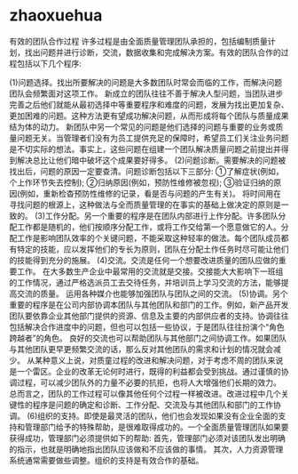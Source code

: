 # zhaoxuehua
有效的团队合作过程
许多过程是由全面质量管理团队承担的，包括编制质量计划，找出问题并进行诊断，交流，数据收集和完成解决方案。有效的团队合作的过程包括以下几个程序:

(1)问题选择。找出所要解决的问题是大多数团队时常会而临的工作，而解决问题团队会频繁面对这项工作。
新成立的团队往往不善于解决人型问题，当团队进步完善之后他们就能从最初选择中等重要程序和难度的问题，发展为找出更加复杂、更加困难的问题。这种方法更有望成功解决问题，从而形成将每个团队与质量成果结为体的动力。
新团队中另一个常见的问题是他们选择的问题与重要的业务或质量问题无关。当管理者们没有为员工提供充足的保障时，希望员工们关注业务问题是不切实际的想法。事实上，这些问题在组建一个团队解决质量问题之前提出并得到解决总比让他们暗中破坏这个成果要好得多。
(2)问题诊断。需要解决的问题被找出后，问题的原因一定要查清。问题诊断包括以下三部分:
①了解症状(例如，个上作环节失去控制);
②归纳原因(例如，预防性维修被忽视);
③验证归纳的原因(例如，重新检杳预防性维修的记录，看是否与问题的产生有关)。
将时间用在寻找问题的根源上，这种做法与全而质量管理的在事实的基础上做决定的原则是一致的。
(3)工作分配。另一个重要的程序是在团队内部进行上作分配。许多团队分配工作都是随机的，他们按顺序分配工作，或将工作交给第一个愿意做它的人。分配工作是影响团队效率的个关键问题，不能采取这种轻率的做法。每个团队成员都有特定的技能，应以发挥他们的专长为原则，团队在分配土作任务时尽可能让他们的技能得到充分的施展。
(4)交流。交流是任何一个想要改进质量的团队应做的重要工作。
在大多数生产企业中最常用的交流就是交接。交接能大大影响下一班组的工作情况，通过严格选派员工去交待任务，并培训员上学习交流的方法，能够提高交流的质量。
运用各种媒介也能够加强团队与团队之间的交流。
(5)协调。另个重要的程序是在公司内部协调本团队与其他团队和部门的工作。例如，新产品开发团队要依靠企业其他部门提供的资源、信息及主要的内部供应者的支持。协调往往包括解决合作进度中的问题，但也可以包括一些协议，于是团队往往扮演个“角色跨越者”的角色。
良好的交流也可以帮助团队与其他部门之间协调工作。如果团队与其他团队更早更频繁交流的话，那么反对其他团队的需求和计划的情况就会减少。
从某种意义上说，对质童过程的改进和解决问题，对于考虑不周的团队来说是一个雷区。企业的改革无论何时进行，既得的利益都会受到挑战。通过谨慎的协调过程，可以减少团队外的力量不必要的抗拒，也将人大增强他们长期的效力。
总而言之，团队的工作过程可以像其他任何个过程一样被改进。改进过程中几个关键性的程序是问题的确定和诊断、工作分配、交流及与其他团队和部门的工作协调。
(6)组织的支持。即使是最灵活的团队，他们也会发现如果没有企业全面的支持和管理部门给予的特殊帮助，是很难取得成功的。一个全面质量管理团队如果要获得成功，管理部门必须提供如下的帮助:
首先，管理部门必须对该团队发出明确的指示，也就是明确地指出团队应该做和不应该做的事情。
其次，人力资源管理系统通常需要做些调整。组织的支持是有效合作的基础。
